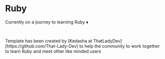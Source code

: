 # Ruby
<p>Currently on a journey to learning Ruby ♦️
</p>

<br>
<p>Template has been created by [Kedasha at ThatLadyDev][https://github.com/That-Lady-Dev] to help the community to work together to learn Ruby and meet other like minded users</p>
